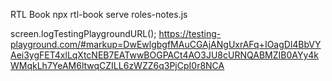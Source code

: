 RTL Book
npx rtl-book serve roles-notes.js

screen.logTestingPlaygroundURL();
https://testing-playground.com/#markup=DwEwlgbgfMAuCGAjANgUxrAFq+IOagDl4BbVYAei3ygFET4xlLqXtcNEB7EATwwBOGPACt4AO3JU8cURNQABMZIB0AYy4kWMqkLh7YeAM6ltwqCZILL6zWZZ6q3PjCpI0r8NCA
